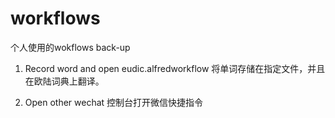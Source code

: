 # workflows

个人使用的wokflows back-up

1. Record word and open eudic.alfredworkflow 
将单词存储在指定文件，并且在欧陆词典上翻译。

2. Open other wechat
控制台打开微信快捷指令

